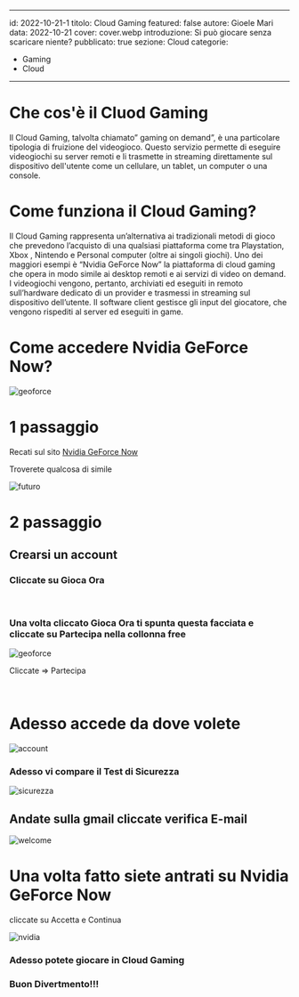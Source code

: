 
---
id: 2022-10-21-1
titolo: Cloud Gaming
featured: false
autore: Gioele Mari
data: 2022-10-21
cover: cover.webp
introduzione: Si può giocare senza scaricare niente?
pubblicato: true
sezione: Cloud
categorie:
  - Gaming
  - Cloud
---

# Che cos'è il Cluod Gaming
Il Cloud Gaming, talvolta chiamato” gaming on demand”, è una particolare tipologia di fruizione del videogioco. Questo servizio permette di eseguire videogiochi su server remoti e li trasmette in streaming direttamente sul dispositivo dell'utente come un cellulare, un tablet, un computer o una console.


# Come funziona il Cloud Gaming?
Il Cloud Gaming rappresenta un’alternativa ai tradizionali metodi di gioco che prevedono l’acquisto di una qualsiasi piattaforma come  tra Playstation, Xbox , Nintendo e Personal computer (oltre ai singoli giochi).
Uno dei maggiori esempi  è “Nvidia GeForce Now” la piattaforma di cloud gaming che opera in modo simile ai desktop remoti e ai servizi di video on demand. I videogiochi vengono, pertanto, archiviati ed eseguiti in remoto sull’hardware dedicato di un provider e trasmessi in streaming sul dispositivo dell’utente. Il software client gestisce gli input del giocatore, che vengono rispediti al server ed eseguiti in game.

# Come accedere Nvidia GeForce Now?

![geoforce](/img/posts/cloud-gaming/NVIDIA_GeForce_NOW.webp)

# 1 passaggio

Recati sul sito <a href="https://www.nvidia.com/it-it/geforce-now/" target="_blank">Nvidia GeForce Now</a>

Troverete qualcosa di simile

![futuro](/img/posts/cloud-gaming/img1.webp)

# 2 passaggio

## Crearsi un account

### Cliccate su Gioca Ora

<br>

 ### Una volta cliccato Gioca Ora ti spunta questa facciata e cliccate su   Partecipa nella collonna free 
  

![geoforce](/img/posts/cloud-gaming/img2.webp)


 Cliccate => Partecipa

 <br>

 # Adesso accede da dove volete


![account](/img/posts/cloud-gaming/i.webp)

 ### Adesso vi compare il Test di Sicurezza

![sicurezza](/img/posts/cloud-gaming/l.webp)

## Andate sulla gmail cliccate verifica E-mail

![welcome](/img/posts/cloud-gaming/k.webp)

# Una volta fatto siete antrati su Nvidia GeForce Now

cliccate su Accetta e Continua

![nvidia](/img/posts/cloud-gaming/m.webp)

### Adesso potete giocare in Cloud Gaming

### Buon Divertmento!!!


